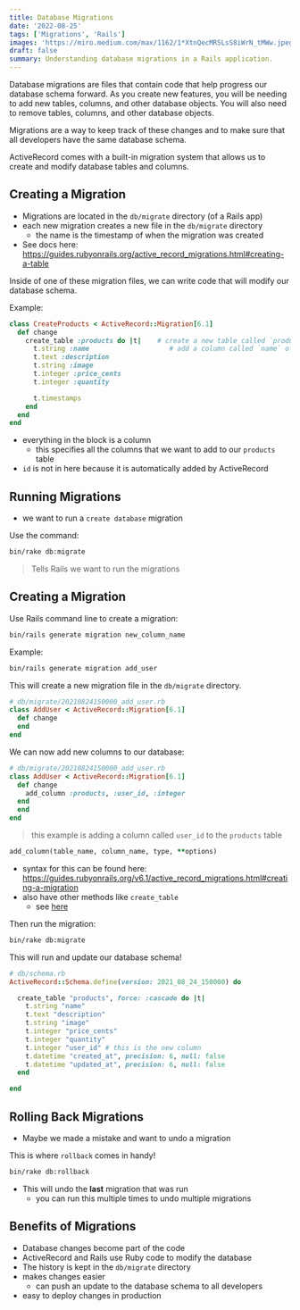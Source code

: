 ```yaml
---
title: Database Migrations
date: '2022-08-25'
tags: ['Migrations', 'Rails']
images: 'https://miro.medium.com/max/1162/1*XtnQecMR5LsS8iWrN_tMWw.jpeg'
draft: false
summary: Understanding database migrations in a Rails application.
---
```


Database migrations are files that contain code that help progress our database schema forward. As you create new features, you will be needing to add new tables, columns, and other database objects. You will also need to remove tables, columns, and other database objects.

Migrations are a way to keep track of these changes and to make sure that all developers have the same database schema.

ActiveRecord comes with a built-in migration system that allows us to create and modify database tables and columns.

## Creating a Migration

- Migrations are located in the `db/migrate` directory (of a Rails app)
- each new migration creates a new file in the `db/migrate` directory
  - the name is the timestamp of when the migration was created
- See docs here: https://guides.rubyonrails.org/active_record_migrations.html#creating-a-table

Inside of one of these migration files, we can write code that will modify our database schema.

Example:

```rb
class CreateProducts < ActiveRecord::Migration[6.1]
  def change
    create_table :products do |t|    # create a new table called `products`
      t.string :name                    # add a column called `name` of type `string`
      t.text :description
      t.string :image
      t.integer :price_cents
      t.integer :quantity

      t.timestamps
    end
  end
end
```

- everything in the block is a column
  - this specifies all the columns that we want to add to our `products` table
- `id` is not in here because it is automatically added by ActiveRecord

## Running Migrations

- we want to run a `create database` migration

Use the command:

```zsh
bin/rake db:migrate
```

> Tells Rails we want to run the migrations

## Creating a Migration

Use Rails command line to create a migration:

```zsh
bin/rails generate migration new_column_name
```

Example:

```zsh
bin/rails generate migration add_user
```

This will create a new migration file in the `db/migrate` directory.

```rb
# db/migrate/20210824150000_add_user.rb
class AddUser < ActiveRecord::Migration[6.1]
  def change
  end
end
```

We can now add new columns to our database:

```rb
# db/migrate/20210824150000_add_user.rb
class AddUser < ActiveRecord::Migration[6.1]
  def change
    add_column :products, :user_id, :integer
  end
  end
end
```

> this example is adding a column called `user_id` to the `products` table

```rb
add_column(table_name, column_name, type, **options)
```

- syntax for this can be found here: https://guides.rubyonrails.org/v6.1/active_record_migrations.html#creating-a-migration
- also have other methods like `create_table`
  - see [here](https://api.rubyonrails.org/v6.1.6.1/classes/ActiveRecord/ConnectionAdapters/SchemaStatements.html#method-i-create_table)

Then run the migration:

```zsh
bin/rake db:migrate
```

This will run and update our database schema!

```rb
# db/schema.rb
ActiveRecord::Schema.define(version: 2021_08_24_150000) do

  create_table "products", force: :cascade do |t|
    t.string "name"
    t.text "description"
    t.string "image"
    t.integer "price_cents"
    t.integer "quantity"
    t.integer "user_id" # this is the new column
    t.datetime "created_at", precision: 6, null: false
    t.datetime "updated_at", precision: 6, null: false
  end

end
```

## Rolling Back Migrations

- Maybe we made a mistake and want to undo a migration

This is where `rollback` comes in handy!

```zsh
bin/rake db:rollback
```

- This will undo the **last** migration that was run
  - you can run this multiple times to undo multiple migrations

## Benefits of Migrations

- Database changes become part of the code
- ActiveRecord and Rails use Ruby code to modify the database
- The history is kept in the `db/migrate` directory
- makes changes easier
  - can push an update to the database schema to all developers
- easy to deploy changes in production
